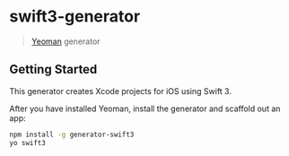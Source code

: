 # swift3-generator

> [Yeoman](http://yeoman.io) generator


## Getting Started

This generator creates Xcode projects for iOS using Swift 3.

After you have installed Yeoman, install the generator and scaffold out an app:

```bash
npm install -g generator-swift3
yo swift3
```
